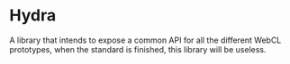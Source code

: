 Hydra
================================================================================

A library that intends to expose a common API for all the different WebCL prototypes, when the standard is finished, this library will be useless.